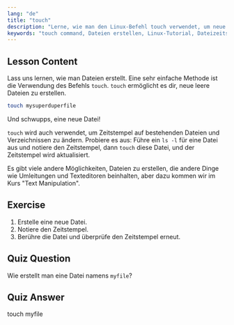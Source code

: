 ```yaml
---
lang: "de"
title: "touch"
description: "Lerne, wie man den Linux-Befehl touch verwendet, um neue Dateien zu erstellen und Zeitstempel zu aktualisieren. Dieser anfängerfreundliche Leitfaden hilft dir, die Dateiverwaltung zu verstehen."
keywords: "touch command, Dateien erstellen, Linux-Tutorial, Dateizeitstempel, Linux für Anfänger, Linux-Leitfaden, grundlegende Befehle"
---
```


## Lesson Content

Lass uns lernen, wie man Dateien erstellt. Eine sehr einfache Methode ist die Verwendung des Befehls `touch`. `touch` ermöglicht es dir, neue leere Dateien zu erstellen.

```bash
touch mysuperduperfile
```

Und schwupps, eine neue Datei!

`touch` wird auch verwendet, um Zeitstempel auf bestehenden Dateien und Verzeichnissen zu ändern. Probiere es aus: Führe ein `ls -l` für eine Datei aus und notiere den Zeitstempel, dann `touch` diese Datei, und der Zeitstempel wird aktualisiert.

Es gibt viele andere Möglichkeiten, Dateien zu erstellen, die andere Dinge wie Umleitungen und Texteditoren beinhalten, aber dazu kommen wir im Kurs "Text Manipulation".

## Exercise

1. Erstelle eine neue Datei.
2. Notiere den Zeitstempel.
3. Berühre die Datei und überprüfe den Zeitstempel erneut.

## Quiz Question

Wie erstellt man eine Datei namens `myfile`?

## Quiz Answer

touch myfile
